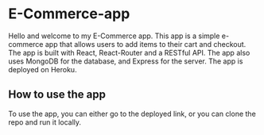 # E-Commerce-app

Hello and welcome to my E-Commerce app. This app is a simple e-commerce app that allows users to add items to their cart and checkout. The app is built with React, React-Router and a RESTful API. The app also uses MongoDB for the database, and Express for the server. The app is deployed on Heroku. 

## How to use the app

To use the app, you can either go to the deployed link, or you can clone the repo and run it locally.

